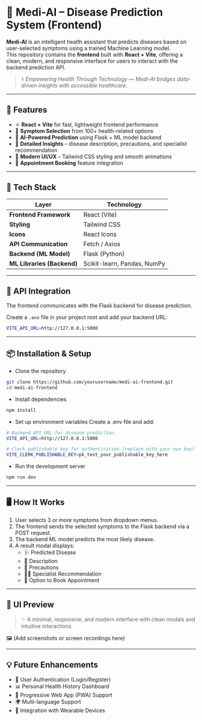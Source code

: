 # 🧠 Medi-AI – Disease Prediction System (Frontend)

**Medi-AI** is an intelligent health assistant that predicts diseases based on user-selected symptoms using a trained Machine Learning model.  
This repository contains the **frontend** built with **React + Vite**, offering a clean, modern, and responsive interface for users to interact with the backend prediction API.

> ⚕️ *Empowering Health Through Technology — Medi-AI bridges data-driven insights with accessible healthcare.*

---

## 🚀 Features

- ⚛️ **React + Vite** for fast, lightweight frontend performance  
- 🧩 **Symptom Selection** from 100+ health-related options  
- 🤖 **AI-Powered Prediction** using Flask + ML model backend  
- 💬 **Detailed Insights** – disease description, precautions, and specialist recommendation  
- 🎨 **Modern UI/UX** – Tailwind CSS styling and smooth animations  
- 📅 **Appointment Booking** feature integration  

---

## 🧰 Tech Stack

| Layer | Technology |
|-------|-------------|
| **Frontend Framework** | React (Vite) |
| **Styling** | Tailwind CSS |
| **Icons** | React Icons |
| **API Communication** | Fetch / Axios |
| **Backend (ML Model)** | Flask (Python) |
| **ML Libraries (Backend)** | Scikit-learn, Pandas, NumPy |

---

## 🔗 API Integration

The frontend communicates with the Flask backend for disease prediction.

Create a `.env` file in your project root and add your backend URL:

```bash
VITE_API_URL=http://127.0.0.1:5000
```
---

## 📦 Installation & Setup
- Clone the repository

```bash
git clone https://github.com/yourusername/medi-ai-frontend.git
cd medi-ai-frontend
```

- Install dependencies
```bash
npm install
```

- Set up environment variables
 Create a .env file and add:

```bash
# Backend API URL for disease prediction
VITE_API_URL=http://127.0.0.1:5000

# Clerk publishable key for authentication (replace with your own key)
VITE_CLERK_PUBLISHABLE_KEY=pk_test_your_publishable_key_here
```

- Run the development server
```bash
npm run dev
```

---

## 🖥️ How It Works

1. User selects 3 or more symptoms from dropdown menus.
2. The frontend sends the selected symptoms to the Flask backend via a POST request.
3. The backend ML model predicts the most likely disease.
4. A result modal displays:
      - 🩺 Predicted Disease
     - 📖 Description
     - 💊 Precautions
     - 👨‍⚕️ Specialist Recommendation
     - 📅 Option to Book Appointment

---

## 🎨 UI Preview

> ✨ A minimal, responsive, and modern interface with clean modals and intuitive interactions.

🖼️ (Add screenshots or screen recordings here)

---

## 💡 Future Enhancements

- 🔐 User Authentication (Login/Register)
- 📊 Personal Health History Dashboard
- 📱 Progressive Web App (PWA) Support
- 🌍 Multi-language Support
- 🧬 Integration with Wearable Devices
